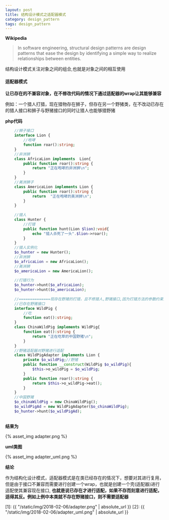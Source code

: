 ```yaml
---
layout: post
title: 结构设计模式之适配器模式
category: design_pattern
tags: design_pattern
---
```

**Wikipedia**
> In software engineering, structural design patterns are design patterns that ease the design by identifying a simple way to realize relationships between entities.

结构设计模式关注对象之间的组合,也就是对象之间的相互使用

#### 适配器模式
**让已存在的不兼容对象，在不修改代码的情况下通过适配器的wrap让其能够兼容**

例如：一个猎人打猎，现在猎物存在狮子，但存在另一个野猪类，在不改动已存在的猎人接口和狮子与野猪接口的同时让猎人也能够猎野猪

**php代码**
```php
    //狮子接口
    interface Lion {
    	//咆哮
    	function roar():string;
    }
    //非洲狮
    class AfricaLion implements  Lion{
    	public function roar():string {
    		return "正在咆哮的非洲狮\n";
    	}
    }
    //美洲狮子
    class AmericaLion implements Lion {
    	public function roar():string {
    		return  "正在咆哮的美洲狮\n";
    	}
    }
    
    //猎人
    class Hunter {
    	//打猎
    	public function hunt(Lion $lion):void{
    		echo "猎人杀死了一头".$lion->roar();
    	}
    }
    //猎人实例化
    $o_hunter = new Hunter();
    //非洲狮
    $o_africaLion = new AfricaLion();
    //美洲狮
    $o_americaLion = new AmericaLion();
    
    //打猎行为
    $o_hunter->hunt($o_africaLion);
    $o_hunter->hunt($o_americaLion);
    
    //==============现存在野猪的打猎，且不修猎人,野猪接口,因为打猎方法的参数约束为Lion,但野猪并不是狮子，增加适配器进行适配
    //已存在野猪接口
    interface WildPig {
    	//吃
    	function eat():string;
    }
    class ChinaWildPig implements WildPig{
    	function eat():string {
    		return "正在吃草的中国野猪\n";
    	}
    }
    //野猪适配器对野猪进行适配
    class WildPigAdapter implements Lion {
    	private $o_wildPig;//野猪
    	public function __construct(WildPig $o_wildPig){
    		$this->o_wildPig = $o_wildPig;
    	}
    	public function roar():string {
    		return $this->o_wildPig->eat();
    	}
    }
    //中国野猪
    $o_chinaWildPig = new ChinaWildPig();
    $o_wildPigAd = new WildPigAdapter($o_chinaWildPig);
    $o_hunter->hunt($o_wildPigAd);
    
```
**结果为**

{% asset_img adapter.png %}

**uml类图**

{% asset_img adapter_uml.png %}

**结论**

作为结构化设计模式，适配器模式是在类已经存在的情况下，想要对其进行复用，但是由于接口不兼容而需要进行创建一个wrap，也就是创建一个壳(适配器)进行适配使其兼容现在接口,
**也就是说已存在才进行适配，如果不存而刻意进行适配，适得其反。例如上例中本类就不存在野猪接口，则不需要适配器**

[1]: {{ "/static/img/2018-02-06/adapter.png" | absolute_url }}
[2]: {{ "/static/img/2018-02-06/adapter_uml.png" | absolute_url }}

